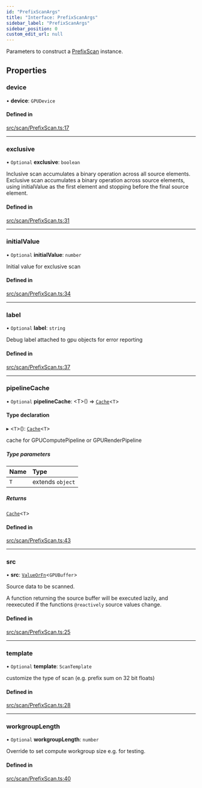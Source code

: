 ```yaml
---
id: "PrefixScanArgs"
title: "Interface: PrefixScanArgs"
sidebar_label: "PrefixScanArgs"
sidebar_position: 0
custom_edit_url: null
---
```


Parameters to construct a [PrefixScan](../classes/PrefixScan.md) instance.

## Properties

### device

• **device**: `GPUDevice`

#### Defined in

[src/scan/PrefixScan.ts:17](https://github.com/mighdoll/stoneberry/blob/8cff92f/src/scan/PrefixScan.ts#L17)

___

### exclusive

• `Optional` **exclusive**: `boolean`

Inclusive scan accumulates a binary operation across all source elements.
Exclusive scan accumulates a binary operation across source elements, using initialValue
as the first element and stopping before the final source element.

#### Defined in

[src/scan/PrefixScan.ts:31](https://github.com/mighdoll/stoneberry/blob/8cff92f/src/scan/PrefixScan.ts#L31)

___

### initialValue

• `Optional` **initialValue**: `number`

Initial value for exclusive scan

#### Defined in

[src/scan/PrefixScan.ts:34](https://github.com/mighdoll/stoneberry/blob/8cff92f/src/scan/PrefixScan.ts#L34)

___

### label

• `Optional` **label**: `string`

Debug label attached to gpu objects for error reporting

#### Defined in

[src/scan/PrefixScan.ts:37](https://github.com/mighdoll/stoneberry/blob/8cff92f/src/scan/PrefixScan.ts#L37)

___

### pipelineCache

• `Optional` **pipelineCache**: <T\>() => [`Cache`](Cache.md)<`T`\>

#### Type declaration

▸ <`T`\>(): [`Cache`](Cache.md)<`T`\>

cache for GPUComputePipeline or GPURenderPipeline

##### Type parameters

| Name | Type |
| :------ | :------ |
| `T` | extends `object` |

##### Returns

[`Cache`](Cache.md)<`T`\>

#### Defined in

[src/scan/PrefixScan.ts:43](https://github.com/mighdoll/stoneberry/blob/8cff92f/src/scan/PrefixScan.ts#L43)

___

### src

• **src**: [`ValueOrFn`](../modules.md#valueorfn)<`GPUBuffer`\>

Source data to be scanned.

A function returning the source buffer will be executed lazily, 
and reexecuted if the functions `@reactively` source values change.

#### Defined in

[src/scan/PrefixScan.ts:25](https://github.com/mighdoll/stoneberry/blob/8cff92f/src/scan/PrefixScan.ts#L25)

___

### template

• `Optional` **template**: `ScanTemplate`

customize the type of scan (e.g. prefix sum on 32 bit floats)

#### Defined in

[src/scan/PrefixScan.ts:28](https://github.com/mighdoll/stoneberry/blob/8cff92f/src/scan/PrefixScan.ts#L28)

___

### workgroupLength

• `Optional` **workgroupLength**: `number`

Override to set compute workgroup size e.g. for testing.

#### Defined in

[src/scan/PrefixScan.ts:40](https://github.com/mighdoll/stoneberry/blob/8cff92f/src/scan/PrefixScan.ts#L40)

